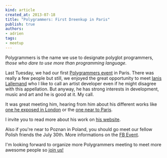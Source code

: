 ```yaml
---
kind: article
created_at: 2013-07-18
title: "Polygrammers: First Dreenkup in Paris"
publish: true
authors:
- adrien
tags:
- meetup
---
```


Polygrammers is the name we use to designate polyglot programmers, _those who dare to use more than
programming language._

Last Tuesday, we had our first [Polygrammers
event](https://www.facebook.com/groups/1391326964415498/) in Paris. There was
really a few people but still, we enjoyed the great opportunity to meet [Ianis
Lallemand](http://www.ianislallemand.net/) who I like to call an artist developer even if he might disagree with this appellation. But anyway, he has strong interests in development, music and art and he is good at it. My call.

It was great meeting him, hearing from him about his different works like [one he
exposed in London](http://www.ianislallemand.net/works/graphite/) or the [one
near to Paris](http://www.ianislallemand.net/works/acclrtr/).

I invite you to read more about his work on [his
website](http://www.ianislallemand.net/works/).

Also if you're near to Poznan in Poland, you should go meet our fellow Polish friends the July
30th. More informations on the [FB
Event](https://www.facebook.com/events/143211512550582/).

I'm looking forward to organize more Polygrammers meeting to meet more awesome
people so [join us!](https://www.facebook.com/groups/1391326964415498/)